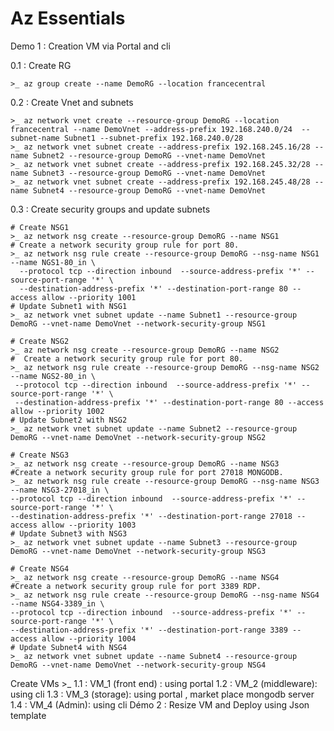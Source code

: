# Az Essentials

Demo 1 : 
Creation VM via Portal and cli

   0.1 : Create RG 
       
    >_ az group create --name DemoRG --location francecentral

   0.2 : Create Vnet and subnets
     
    >_ az network vnet create --resource-group DemoRG --location francecentral --name DemoVnet --address-prefix 192.168.240.0/24  --subnet-name Subnet1 --subnet-prefix 192.168.240.0/28
    >_ az network vnet subnet create --address-prefix 192.168.245.16/28 --name Subnet2 --resource-group DemoRG --vnet-name DemoVnet
    >_ az network vnet subnet create --address-prefix 192.168.245.32/28 --name Subnet3 --resource-group DemoRG --vnet-name DemoVnet
    >_ az network vnet subnet create --address-prefix 192.168.245.48/28 --name Subnet4 --resource-group DemoRG --vnet-name DemoVnet

   0.3 : Create security groups and update subnets

    # Create NSG1
    >_ az network nsg create --resource-group DemoRG --name NSG1
    # Create a network security group rule for port 80.
    >_ az network nsg rule create --resource-group DemoRG --nsg-name NSG1 --name NGS1-80_in \
      --protocol tcp --direction inbound  --source-address-prefix '*' --source-port-range '*' \
      --destination-address-prefix '*' --destination-port-range 80 --access allow --priority 1001
    # Update Subnet1 with NSG1
    >_ az network vnet subnet update --name Subnet1 --resource-group DemoRG --vnet-name DemoVnet --network-security-group NSG1

    # Create NSG2
    >_ az network nsg create --resource-group DemoRG --name NSG2
    #  Create a network security group rule for port 80. 
    >_ az network nsg rule create --resource-group DemoRG --nsg-name NSG2 --name NGS2-80_in \
     --protocol tcp --direction inbound  --source-address-prefix '*' --source-port-range '*' \
     --destination-address-prefix '*' --destination-port-range 80 --access allow --priority 1002
    # Update Subnet2 with NSG2
    >_ az network vnet subnet update --name Subnet2 --resource-group DemoRG --vnet-name DemoVnet --network-security-group NSG2

    # Create NSG3
    >_ az network nsg create --resource-group DemoRG --name NSG3
    #Create a network security group rule for port 27018 MONGODB.
    >_ az network nsg rule create --resource-group DemoRG --nsg-name NSG3 --name NSG3-27018_in \
    --protocol tcp --direction inbound  --source-address-prefix '*' --source-port-range '*' \
    --destination-address-prefix '*' --destination-port-range 27018 --access allow --priority 1003
    # Update Subnet3 with NSG3
    >_ az network vnet subnet update --name Subnet3 --resource-group DemoRG --vnet-name DemoVnet --network-security-group NSG3

    # Create NSG4
    >_ az network nsg create --resource-group DemoRG --name NSG4
    #Create a network security group rule for port 3389 RDP.
    >_ az network nsg rule create --resource-group DemoRG --nsg-name NSG4 --name NSG4-3389_in \
    --protocol tcp --direction inbound  --source-address-prefix '*' --source-port-range '*' \
    --destination-address-prefix '*' --destination-port-range 3389 --access allow --priority 1004
    # Update Subnet4 with NSG4
    >_ az network vnet subnet update --name Subnet4 --resource-group DemoRG --vnet-name DemoVnet --network-security-group NSG4

Create VMs
    >_ 1.1 : VM_1 (front end) : using portal 
    1.2 : VM_2 (middleware): using cli
    1.3 : VM_3 (storage): using portal , market place mongodb server 
    1.4 : VM_4 (Admin): using cli 
Démo 2 : 
Resize VM and Deploy using Json template 
  
